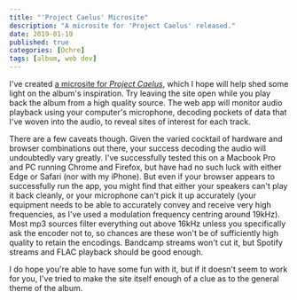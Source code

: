 ```yaml
---
title: "'Project Caelus' Microsite"
description: "A microsite for 'Project Caelus' released."
date: 2019-01-19
published: true
categories: [Ochre]
tags: [album, web dev]
---
```


I've created [a microsite for _Project Caelus_](https://caelus.ochremusic.com/), which I hope will help shed some light on the album's inspiration. Try leaving the site open while you play back the album from a high quality source. The web app will monitor audio playback using your computer's microphone, decoding pockets of data that I've woven into the audio, to reveal sites of interest for each track.

There are a few caveats though. Given the varied cocktail of hardware and browser combinations out there, your success decoding the audio will undoubtedly vary greatly. I've successfully tested this on a Macbook Pro and PC running Chrome and Firefox, but have had no such luck with either Edge or Safari (nor with my iPhone). But even if your browser appears to successfully run the app, you might find that either your speakers can't play it back cleanly, or your microphone can't pick it up accurately (your equipment needs to be able to accurately convey and receive very high frequencies, as I've used a modulation frequency centring around 19kHz). Most mp3 sources filter everything out above 16kHz unless you specifically ask the encoder not to, so chances are these won't be of sufficiently high quality to retain the encodings. Bandcamp streams won't cut it, but Spotify streams and FLAC playback should be good enough.

I do hope you're able to have some fun with it, but if it doesn't seem to work for you, I've tried to make the site itself enough of a clue as to the general theme of the album.
